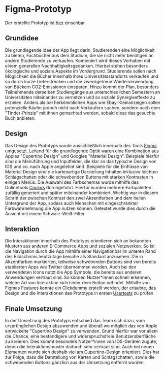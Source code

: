 # Figma-Prototyp

Der erstellte Prototyp ist [hier](https://www.figma.com/file/YmNZGmVkQJrhXAOjq6oRTK/Prototyp-Bookmarket?node-id=0%3A1) einsehbar.
 
## Grundidee
Die grundlegende Idee der App liegt darin, Studierenden eine Möglichkeit zu bieten, Fachbücher aus dem Studium, die sie nicht mehr benötigen an andere Studierende zu verkaufen.
Kombiniert wird dieses Vorhaben mit einem generellen Nachhaltigkeitsgedanken. Hierbei stehen besonders ökologische und soziale Aspekte im Vordergrund. Studierende sollen nach Möglichkeit die Bücher innerhalb ihres Universitätsstandorts verkaufen und so durch kurze Lieferstrecken und die zweckgetreue Wiederverwendung von Bückern CO2-Emissionen einsparen. 
Hinzu kommt der Plan, besonders Teilnehmende derselben Studiengänge aus unterschiedlichen Semestern an Universitäten miteinander zu vernetzen und so soziale Synergieeffekte zu erzielen.
Anders als bei herkömmlichen Apps wie Ebay-Kleinanzeigen sollen potenzielle Käufer jedoch nicht nach Verkäufern suchen, sondern nach dem "Tinder-Prinzip" mit ihnen gemachted werden, sobald diese das gesuchte Buch anbieten.

## Design
Das Design des Prototyps wurde ausschließlich innerhalb des Tools [Figma](https://www.figma.com/) umgesetzt.
Leitend für die grundlegende Optik waren eine Kombination aus Apples "Cupertino Design" und Googles "Material Design".
Beispiele hierfür sind die Menüführung und Inputfelder, die klar an das typische Design von IOS und co. nach Apple angelehnt sind.
Beispiele für die Einflüsse von Material Design sind die kartenartige Darstellung Inhalten inklusive leichten Schlagschatten oder die schwebenden Buttons mit starken Kontrasten in einigen Menüs.
Die Auswahl des Farbschemas wurde mithilfe des Onlinetools [Coolors](https://coolors.co/) durchgeführt. Hierfür wurden mehrere Farbpaletten zufällig generiert und später miteinander kombiniert. Wichtig war in diesem Schritt der zwischen Kontrast den zwei Akzentfarben und dem hellen Untergrund der App, sodass auch Menschen mit eingeschränkter Farbwahrnehmung die App nutzen können. Getestet wurde dies durch die Ansicht mit einem Schwarz-Weiß-Filter.

## Interaktion
Die Interaktionen innerhalb des Prototyps orientieren sich an bekannten Mustern aus anderen E-Commerce Apps und sozialen Netzwerken. So ist die Navigation durch die App mithilfe einer Navigationbar im unteren Rand des Bildschirms heutzutage beinahe als Standard anzusehen.
Die in Akzentfarben markierten, teilweise schwebenden Buttons sind von bereits etablierten Apps wie Twitter übernommen worden.
Auch bei den verwendeten Icons nutzt die App Symbole, die bereits aus anderen Anwendungen vertraut sind. So können Nutzer*innen schnell erkennen, welche Art von Interaktion sich hinter dem Button befindet.
Mithilfe von Figmas Features konnte ein Clickdummy erstellt werden, der erlaubte, das Design und die Interaktionen des Prototyps in ersten [Usertests](Prototypentest.md) zu prüfen.

## Finale Umsetzung
In der Umsetzung des Prototyps entschied das Team sich dazu, vom ursprünglichen Design abzuwenden und überall wo möglich das von Apple entwickelte "Cupertino Design" zu verwenden. Grund hierfür war vor allem die Chance, eine beständigere und widerspruchsfreie Benutzeroberfläche zu kreieren. Dies kommt besonders Nutzer*innen von IOS-Geräten zugute, denen die Interaktionsmuster dadurch sehr vertraut sind. 
Auch bei neuen Elementen wurde sich deshalb viel am Cupertino-Design orientiert. Dies hat zur Folge, dass die Darstellung von Karten und Schlagschatten, sowie die schwebenden Buttons gänzlich aus der Umsetzung entfernt wurden. 

